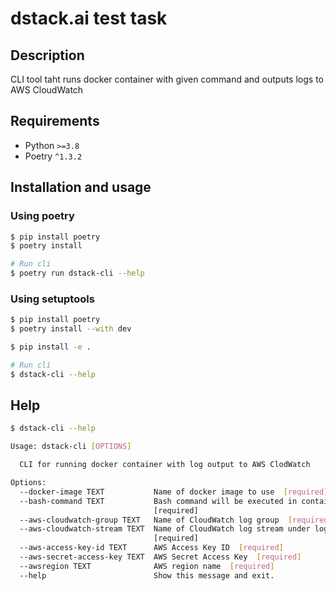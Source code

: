 # dstack.ai test task

## Description
CLI tool taht runs docker container with given command and outputs logs to AWS CloudWatch

## Requirements
- Python `>=3.8`
- Poetry `^1.3.2`

## Installation and usage
### Using poetry
```bash
$ pip install poetry
$ poetry install

# Run cli
$ poetry run dstack-cli --help
```

### Using setuptools
```bash
$ pip install poetry
$ poetry install --with dev

$ pip install -e .

# Run cli
$ dstack-cli --help
```

## Help
```bash
$ dstack-cli --help

Usage: dstack-cli [OPTIONS]

  CLI for running docker container with log output to AWS ClodWatch

Options:
  --docker-image TEXT           Name of docker image to use  [required]
  --bash-command TEXT           Bash command will be executed in container
                                [required]
  --aws-cloudwatch-group TEXT   Name of CloudWatch log group  [required]
  --aws-cloudwatch-stream TEXT  Name of CloudWatch log stream under log group
                                [required]
  --aws-access-key-id TEXT      AWS Access Key ID  [required]
  --aws-secret-access-key TEXT  AWS Secret Access Key  [required]
  --awsregion TEXT              AWS region name  [required]
  --help                        Show this message and exit.
```